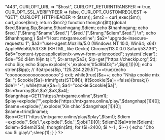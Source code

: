 <?php
$red="\033[1;31m";
$green="\033[1;32m";
$yellow="\033[1;33m";
$blud="\033[1;34m";
$res="\033[1;35m";
$nau="\033[1;36m";
$trang="\033[1;37m";
error_reporting(0);
system("clear");



function GET($host,$tsm){
  $mr = curl_init();
  curl_setopt_array($mr, array(
  CURLOPT_PORT => "443",
  CURLOPT_URL => "$host",
  CURLOPT_RETURNTRANSFER => true,
  CURLOPT_SSL_VERIFYPEER => false,
  CURLOPT_CUSTOMREQUEST => "GET",
  CURLOPT_HTTPHEADER => $tsm));
  $mr2 = curl_exec($mr); curl_close($mr);
  return $mr2;}
function thongtin($tt){global $red,$trang,$ip,$name,$thanhngang,$diem;
echo $thanhngang;
echo  $red."[".$trang."$name".$red."] ".$red."[".$trang."$diem".$red."]   \n";
echo $thanhngang;}



$a1="Host: mtxgame.online";
$a2="upgrade-insecure-requests: 1";
$a3="user-agent:Mozilla/5.0 (Windows NT 10.0; Win64; x64) AppleWebKit/537.36 (KHTML, like Gecko) Chrome/113.0.0.0 Safari/537.36";
$a5="content-type:application/x-www-form-urlencoded";
system('clear');
$de="Số điểm hiện tại:
                                </td>
                                <td>";






$t=array($a3);
$ip=get("https://checkip.org",$t);

echo $ip;
echo $ipp=explode('<',explode('#5d9bD3;">',$ip)[1])[0];
echo strlen($ipp);



// if(strpos($ip, '125.234.229.57')==true){echo "cooooooooooooooooooo";}


exit;




while(true){$a++;
echo "Nhập cookie mtx $a: ";
$cookie[$a]=trim(fgets(STDIN));
if($cookie[$a]==false){break;}}





$de1="-";
while(true){$a=1;
$a4="cookie:$cookie[$a]";
$tsm1=array($a1,$a2,$a3,$a4);
$dangnhap=GET("https://mtxgame.online",$tsm1);
$play=explode('"',explode('https://mtxgame.online/play/',$dangnhap)[1])[0];
$name=explode(',',explode('Xin chào',$dangnhap)[1])[0];
$name=trim($name);
$job=GET("https://mtxgame.online/play/$play",$tsm1);
$diem =explode(''.$de1.'',explode(''.$de.'',$job)[1])[0];
$diem2[$a]=trim($diem);
$diem=$diem2[$a];
thongtin($tt);


for ($i=2400; $i >-1 ; $i--) { 
  echo "Cho sau $i giay\r";sleep(1);
}

}














?>
